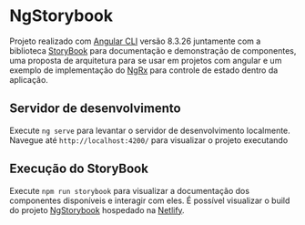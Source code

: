 # NgStorybook

Projeto realizado com [Angular CLI](https://github.com/angular/angular-cli) versão 8.3.26 juntamente com a biblioteca [StoryBook](https://storybook.js.org) para documentação e demonstração de componentes, uma proposta de arquitetura para se usar em projetos com angular e um exemplo de implementação do [NgRx](https://ngrx.io/) para controle de estado dentro da aplicação.

## Servidor de desenvolvimento

Execute `ng serve` para levantar o servidor de desenvolvimento localmente. Navegue até `http://localhost:4200/` para visualizar o projeto executando

## Execução do StoryBook

Execute `npm run storybook` para visualizar a documentação dos componentes disponíveis e interagir com eles. É possível visualizar o build do projeto [NgStorybook](https://storybook-angular.netlify.app/) hospedado na [Netlify](https://www.netlify.com/).
